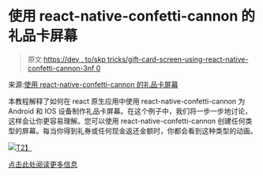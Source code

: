 # 使用 react-native-confetti-cannon 的礼品卡屏幕

> 原文:[https://dev . to/skp tricks/gift-card-screen-using-react-native-confetti-cannon-3nf 0](https://dev.to/skptricks/gift-card-screen-using-react-native-confetti-cannon-3nf0)

来源:[使用 react-native-confetti-cannon 的礼品卡屏幕](https://www.skptricks.com/2019/08/gift-card-screen-using-react-native-confetti-cannon.html)

本教程解释了如何在 react 原生应用中使用 react-native-confetti-cannon 为 Android 和 IOS 设备制作礼品卡屏幕。在这个例子中，我们将一步一步地讨论，这样会让你更容易理解。您可以使用 react-native-confetti-cannon 创建任何类型的屏幕。每当你得到礼券或任何现金返还金额时，你都会看到这种类型的动画。

[![](../Images/d193909a916c34db52a29d0e98bbb201.png)T2】](https://res.cloudinary.com/practicaldev/image/fetch/s--V62LwP5A--/c_limit%2Cf_auto%2Cfl_progressive%2Cq_auto%2Cw_880/https://1.bp.blogspot.com/-e_NMHoihGwE/XVOMa-eoavI/AAAAAAAADRw/9cjLULSKswcTgE-uA0juZqNfNkzlM1tZQCLcBGAs/s400/Gift%252BCard%252BScreen%252Busing%252Breact-native-confetti-cannon.jpg)

[点击此处阅读更多信息](https://www.skptricks.com/2019/08/gift-card-screen-using-react-native-confetti-cannon.html)